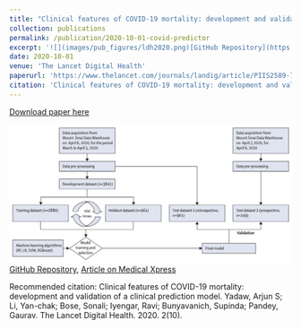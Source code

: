 ```yaml
---
title: "Clinical features of COVID-19 mortality: development and validation of a clinical prediction model"
collection: publications
permalink: /publication/2020-10-01-covid-predictor
excerpt: '![](images/pub_figures/ldh2020.png)[GitHub Repository](https://github.com/SBCNY/Clinical-predictors-of-COVID-19-mortality), [Article on Medical Xpress](https://medicalxpress.com/news/2020-09-covid-mortality.html)'
date: 2020-10-01
venue: 'The Lancet Digital Health'
paperurl: 'https://www.thelancet.com/journals/landig/article/PIIS2589-7500(20)30217-X/fulltext'
citation: 'Clinical features of COVID-19 mortality: development and validation of a clinical prediction model. Yadaw, Arjun S; Li, Yan-chak; Bose, Sonali; Iyengar, Ravi; Bunyavanich, Supinda; Pandey, Gaurav. The Lancet Digital Health. 2020. 2(10).'
---
```


<a href='https://www.thelancet.com/journals/landig/article/PIIS2589-7500(20)30217-X/fulltext'>Download paper here</a>

![](images/pub_figures/ldh2020.png)[GitHub Repository](https://github.com/SBCNY/Clinical-predictors-of-COVID-19-mortality), [Article on Medical Xpress](https://medicalxpress.com/news/2020-09-covid-mortality.html)

Recommended citation: Clinical features of COVID-19 mortality: development and validation of a clinical prediction model. Yadaw, Arjun S; Li, Yan-chak; Bose, Sonali; Iyengar, Ravi; Bunyavanich, Supinda; Pandey, Gaurav. The Lancet Digital Health. 2020. 2(10).
